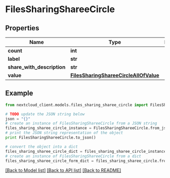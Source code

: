 # FilesSharingShareeCircle


## Properties
Name | Type | Description | Notes
------------ | ------------- | ------------- | -------------
**count** | **int** |  | 
**label** | **str** |  | 
**share_with_description** | **str** |  | 
**value** | [**FilesSharingShareeCircleAllOfValue**](FilesSharingShareeCircleAllOfValue.md) |  | 

## Example

```python
from nextcloud_client.models.files_sharing_sharee_circle import FilesSharingShareeCircle

# TODO update the JSON string below
json = "{}"
# create an instance of FilesSharingShareeCircle from a JSON string
files_sharing_sharee_circle_instance = FilesSharingShareeCircle.from_json(json)
# print the JSON string representation of the object
print FilesSharingShareeCircle.to_json()

# convert the object into a dict
files_sharing_sharee_circle_dict = files_sharing_sharee_circle_instance.to_dict()
# create an instance of FilesSharingShareeCircle from a dict
files_sharing_sharee_circle_form_dict = files_sharing_sharee_circle.from_dict(files_sharing_sharee_circle_dict)
```
[[Back to Model list]](../README.md#documentation-for-models) [[Back to API list]](../README.md#documentation-for-api-endpoints) [[Back to README]](../README.md)


